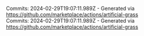 Commits: 2024-02-29T19:07:11.989Z - Generated via https://github.com/marketplace/actions/artificial-grass
<br>
Commits: 2024-02-29T19:07:11.989Z - Generated via https://github.com/marketplace/actions/artificial-grass
<br>
